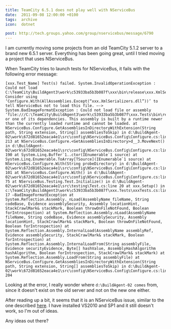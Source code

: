 ```yaml
---
title: TeamCity 6.5.1 does not play well with NServiceBus
date:  2011-09-08 12:00:00 +0100
tags:  archive
icon:  dotnet

post: http://tech.groups.yahoo.com/group/nservicebus/message/6790
---
```


I am currently moving some projects from an old TeamCity 5.1.2 server to a brand
new 6.5.1 server. Everything has been going great, until I tried moving a project
that uses NServiceBus.

When TeamCity tries to launch tests for NServiceBus, it fails with the following
error message:

	[xxx.Test_Name] Test(s) failed. System.InvalidOperationException : Could not load C:\TeamCity\BuildAgent3\work\c53933ba5b3b087f\xxx\bin\release\xxx.XmlSerializers.dll. Consider using ‘Configure.With(AllAssemblies.Except(“xxx.XmlSerializers.dll”))’ to tell NServiceBus not to load this file. —-> System.BadImageFormatException : Could not load file or assembly ‘file:///C:\TeamCity\BuildAgent3\work\c53933ba5b3b087f\xxx.Tests\bin\release\xxx.XmlSerializers.dll’ or one of its dependencies. This assembly is built by a runtime newer than the currently loaded runtime and cannot be loaded. at NServiceBus.Configure.GetAssembliesInDirectoryWithExtension(String path, String extension, String[] assembliesToSkip) in d:\BuildAgent-02\work\672d81652eaca4e1\src\config\NServiceBus.Config\Configure.cs:line 213 at NServiceBus.Configure.<GetAssembliesInDirectory>d__3.MoveNext() in d:\BuildAgent-02\work\672d81652eaca4e1\src\config\NServiceBus.Config\Configure.cs:line 190 at System.Linq.Buffer`1..ctor(IEnumerable`1 source) at System.Linq.Enumerable.ToArray[TSource](IEnumerable`1 source) at NServiceBus.Configure.With(String probeDirectory) in d:\BuildAgent-02\work\672d81652eaca4e1\src\config\NServiceBus.Config\Configure.cs:line 101 at NServiceBus.Configure.With() in d:\BuildAgent-02\work\672d81652eaca4e1\src\config\NServiceBus.Config\Configure.cs:line 75 at NServiceBus.Testing.Test.Initialize() in d:\BuildAgent-02\work\672d81652eaca4e1\src\testing\Test.cs:line 20 at xxx.Setup() in c:\TeamCity\BuildAgent3\work\c53933ba5b3b087f\xxx.Tests\xxxTests.cs:line 17 –BadImageFormatException at System.Reflection.Assembly._nLoad(AssemblyName fileName, String codeBase, Evidence assemblySecurity, Assembly locationHint, StackCrawlMark& stackMark, Boolean throwOnFileNotFound, Boolean forIntrospection) at System.Reflection.Assembly.nLoad(AssemblyName fileName, String codeBase, Evidence assemblySecurity, Assembly locationHint, StackCrawlMark& stackMark, Boolean throwOnFileNotFound, Boolean forIntrospection) at System.Reflection.Assembly.InternalLoad(AssemblyName assemblyRef, Evidence assemblySecurity, StackCrawlMark& stackMark, Boolean forIntrospection) at System.Reflection.Assembly.InternalLoadFrom(String assemblyFile, Evidence securityEvidence, Byte[] hashValue, AssemblyHashAlgorithm hashAlgorithm, Boolean forIntrospection, StackCrawlMark& stackMark) at System.Reflection.Assembly.LoadFrom(String assemblyFile) at NServiceBus.Configure.GetAssembliesInDirectoryWithExtension(String path, String extension, String[] assembliesToSkip) in d:\BuildAgent-02\work\672d81652eaca4e1\src\config\NServiceBus.Config\Configure.cs:line 204

Looking at the error, I really wonder where `d:\BuildAgent-02 comes` from, since
it doesn't exist on the old server and not on the new one either.

After reading up a bit, it seems that it is an NServiceBus issue, similar to the
one described [here]({{page.post}}). I have installed VS2010 and SP1 and it still
doesn't work, so I'm out of ideas.

Any ideas out there?